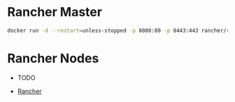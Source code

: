 # Rancher Master
```bash
docker run -d --restart=unless-stopped -p 8080:80 -p 8443:443 rancher/rancher:latest
```

# Rancher Nodes
- TODO

- [Rancher](https://laptop:8443)
